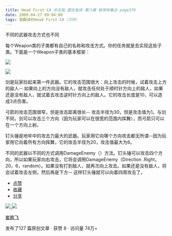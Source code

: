 ```yaml
---
title: Head First C# 中文版 图文皆译 第八章 枚举和集合 page379
date: 2009-04-27 09:04:00
tags: 我翻译的Head First C#（习作）
---
```

不同的武器攻击方式也不同

  

每个Weapon类的子类都有自己的名称和攻击方式。你的任务就是去实现这些子类。下面是一个Weapon子类的基本框架：

  

![](https://p-blog.csdn.net/images/p_blog_csdn_net/cuipengfei1/EntryImages/20090427/2009-04-27_08-34-49.jpg)

![](https://p-blog.csdn.net/images/p_blog_csdn_net/cuipengfei1/EntryImages/20090427/2009-04-27_09-01-49.jpg)

剑是玩家捡起来第一件武器。它的攻击范围很大：向上攻击的时候，试着攻击上方的敌人--
如果向上的方向没有敌人，就攻击任何处于顺时针方向上的敌人，如果还是没有敌人，就试着去攻击逆时针方向上的敌人。它的攻击长度是10，可以造成3点伤害。

  

弓箭的攻击范围很窄，但是攻击距离很长--
攻击半径为30，但是攻击值为1。与剑不同，剑可以攻击三个方向（因为玩家可以在很宽的范围内挥舞），而弓箭只可以在一个方向上射。

  

钉头锤是地牢中的攻击力最大的武器。玩家用它向哪个方向攻击都无所谓--因为玩家用它向着所有方向挥舞，它的攻击半径为20，攻击值最大为6。

  

不同的武器以不同的方式调用DamageEnemy（）方法。钉头锤可以攻击四个方向，所以如果玩家向右攻击，它将会调用DamageEnemy（Direction
.Right，20，6，random）。如果没有打到敌人，就再次向上攻击。如果还是没有敌人，将会试着攻击左侧，然后再是下方--
这样钉头锤就可以向着四周攻击了。

  * [ 点赞  ](javascript:;)
  * [ 收藏  ](javascript:;)
  * [ 分享 ](javascript:;)

[ ![](https://profile.csdnimg.cn/5/2/5/3_cuipengfei1)
![](https://g.csdnimg.cn/static/user-reg-year/1x/11.png)
](https://blog.csdn.net/cuipengfei1)

[ 崔鹏飞 ](https://blog.csdn.net/cuipengfei1)

发布了127 篇原创文章  ·  获赞 8  ·  访问量 74万+

